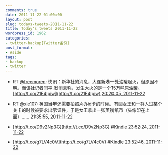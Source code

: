```yaml
---
comments: true
date: 2011-11-22 01:00:00
layout: post
slug: todays-tweets-2011-11-22
title: Today's tweets 2011-11-22
wordpress_id: 1962
categories:
- twitter-backup[Twitter备份]
post_format:
- Aside
tags:
- backup
- twitter
---
```





  * RT [@freemoren](http://twitter.com/freemoren): 快讯：新华社的消息，大连新港一处油罐起火，但原因不明。而该社记者闫平 发消息称，发生大火的是一个15万吨原油罐。 [http://t.co/21E4Ipiw](http://t.co/21E4Ipiw) [20:20:05, 2011-11-22](http://twitter.com/gfrog/statuses/138954903195357184)





  * RT [@xie107](http://twitter.com/xie107): 英国当年还需要拍照片办id卡的时候。有回女王和一群人过某个关卡的时候被要求出示证件，于是女王拿出一张英镑纸币（头像印在上面）...... [21:35:55, 2011-11-22](http://twitter.com/gfrog/statuses/138973990432686081)





  * [http://t.co/D9v2Np3G](http://t.co/D9v2Np3G) [#Kindle](http://search.twitter.com/search?q=%23Kindle) [23:52:24, 2011-11-22](http://twitter.com/gfrog/statuses/139008337265168384)





  * [http://t.co/g7LV4c0V](http://t.co/g7LV4c0V) [#Kindle](http://search.twitter.com/search?q=%23Kindle) [23:52:46, 2011-11-22](http://twitter.com/gfrog/statuses/139008426247331840)




